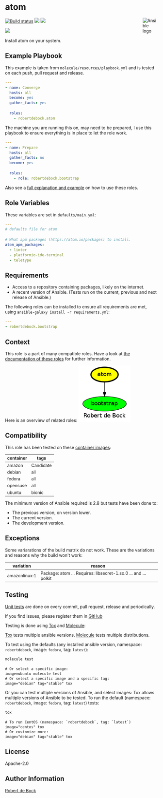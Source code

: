 atom
=========

<img src="https://docs.ansible.com/ansible-tower/3.2.4/html_ja/installandreference/_static/images/logo_invert.png" width="10%" height="10%" alt="Ansible logo" align="right"/>
<a href="https://travis-ci.org/robertdebock/ansible-role-atom"> <img src="https://travis-ci.org/robertdebock/ansible-role-atom.svg?branch=master" alt="Build status"/></a> <img src="https://img.shields.io/ansible/role/d/36572"/> <img src="https://img.shields.io/ansible/quality/36572"/>

<a href="https://github.com/robertdebock/ansible-role-atom/actions"><img src="https://github.com/robertdebock/ansible-role-atom/workflows/GitHub%20Action/badge.svg"/></a>

Install atom on your system.

Example Playbook
----------------

This example is taken from `molecule/resources/playbook.yml` and is tested on each push, pull request and release.
```yaml
---
- name: Converge
  hosts: all
  become: yes
  gather_facts: yes

  roles:
    - robertdebock.atom
```

The machine you are running this on, may need to be prepared, I use this playbook to ensure everything is in place to let the role work.
```yaml
---
- name: Prepare
  hosts: all
  gather_facts: no
  become: yes

  roles:
    - role: robertdebock.bootstrap
```


Also see a [full explanation and example](https://robertdebock.nl/how-to-use-these-roles.html) on how to use these roles.

Role Variables
--------------

These variables are set in `defaults/main.yml`:
```yaml
---
# defaults file for atom

# What apm packages (https://atom.io/packages) to install.
atom_apm_packages:
  - linter
  - platformio-ide-terminal
  - teletype
```

Requirements
------------

- Access to a repository containing packages, likely on the internet.
- A recent version of Ansible. (Tests run on the current, previous and next release of Ansible.)

The following roles can be installed to ensure all requirements are met, using `ansible-galaxy install -r requirements.yml`:

```yaml
---
- robertdebock.bootstrap

```

Context
-------

This role is a part of many compatible roles. Have a look at [the documentation of these roles](https://robertdebock.nl/) for further information.

Here is an overview of related roles:
![dependencies](https://raw.githubusercontent.com/robertdebock/drawings/artifacts/atom.png "Dependency")


Compatibility
-------------

This role has been tested on these [container images](https://hub.docker.com/):

|container|tags|
|---------|----|
|amazon|Candidate|
|debian|all|
|fedora|all|
|opensuse|all|
|ubuntu|bionic|

The minimum version of Ansible required is 2.8 but tests have been done to:

- The previous version, on version lower.
- The current version.
- The development version.

Exceptions
----------

Some variarations of the build matrix do not work. These are the variations and reasons why the build won't work:

| variation                 | reason                 |
|---------------------------|------------------------|
| amazonlinux:1 | Package: atom ... Requires: libsecret-1.so.0 ... and ... polkit |


Testing
-------

[Unit tests](https://travis-ci.org/robertdebock/ansible-role-atom) are done on every commit, pull request, release and periodically.

If you find issues, please register them in [GitHub](https://github.com/robertdebock/ansible-role-atom/issues)

Testing is done using [Tox](https://tox.readthedocs.io/en/latest/) and [Molecule](https://github.com/ansible/molecule):

[Tox](https://tox.readthedocs.io/en/latest/) tests multiple ansible versions.
[Molecule](https://github.com/ansible/molecule) tests multiple distributions.

To test using the defaults (any installed ansible version, namespace: `robertdebock`, image: `fedora`, tag: `latest`):

```
molecule test

# Or select a specific image:
image=ubuntu molecule test
# Or select a specific image and a specific tag:
image="debian" tag="stable" tox
```

Or you can test multiple versions of Ansible, and select images:
Tox allows multiple versions of Ansible to be tested. To run the default (namespace: `robertdebock`, image: `fedora`, tag: `latest`) tests:

```
tox

# To run CentOS (namespace: `robertdebock`, tag: `latest`)
image="centos" tox
# Or customize more:
image="debian" tag="stable" tox
```

License
-------

Apache-2.0


Author Information
------------------

[Robert de Bock](https://robertdebock.nl/)
